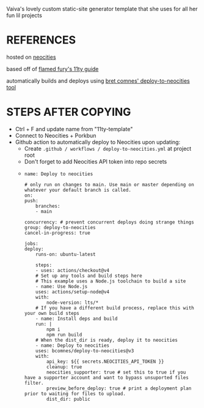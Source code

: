 Vaiva's lovely custom static-site generator template that she uses for all her fun lil projects

# REFERENCES
hosted on [neocities](https://neocities.org/)

based off of [flamed fury's 11ty guide](https://flamedfury.com/guides/11ty-homepage-neocities/)

automatically builds and deploys using [bret comnes' deploy-to-neocities tool](https://github.com/bcomnes/deploy-to-neocities)

# STEPS AFTER COPYING
* Ctrl + F and update name from "11ty-template"
* Connect to Neocities + Porkbun
* Github action to automatically deploy to Neocities upon updating:
  * Create ```.github / workflows / deploy-to-neocities.yml``` at project root
  * Don't forget to add Neocities API token into repo secrets
  * ```
    name: Deploy to neocities

    # only run on changes to main. Use main or master depending on whatever your default branch is called.
    on:
    push:
        branches:
        - main

    concurrency: # prevent concurrent deploys doing strange things
    group: deploy-to-neocities
    cancel-in-progress: true

    jobs:
    deploy:
        runs-on: ubuntu-latest

        steps:
        - uses: actions/checkout@v4
        # Set up any tools and build steps here
        # This example uses a Node.js toolchain to build a site
        - name: Use Node.js
        uses: actions/setup-node@v4
        with:
            node-version: lts/*
        # If you have a different build process, replace this with your own build steps
        - name: Install deps and build
        run: |
            npm i
            npm run build
        # When the dist_dir is ready, deploy it to neocities
        - name: Deploy to neocities
        uses: bcomnes/deploy-to-neocities@v3
        with:
            api_key: ${{ secrets.NEOCITIES_API_TOKEN }}
            cleanup: true
            neocities_supporter: true # set this to true if you have a supporter account and want to bypass unsuported files filter.
            preview_before_deploy: true # print a deployment plan prior to waiting for files to upload.
            dist_dir: public
    ```